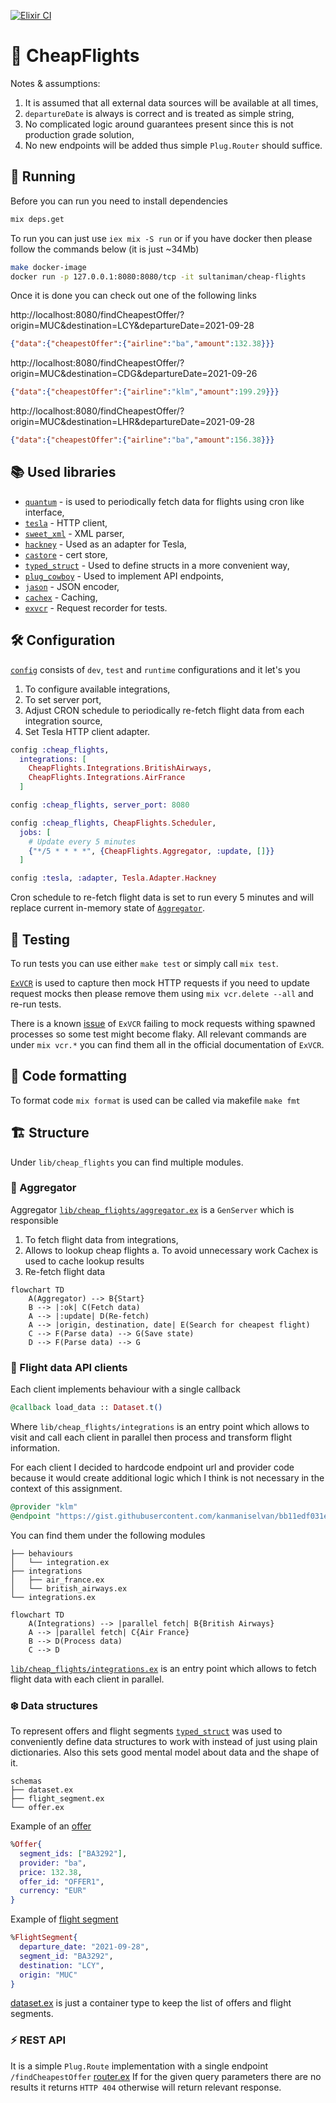 [![Elixir CI](https://github.com/sultaniman/cheap-flights/actions/workflows/elixir.yml/badge.svg)](https://github.com/sultaniman/cheap-flights/actions/workflows/elixir.yml)

# 🛫 CheapFlights

Notes & assumptions:

  1. It is assumed that all external data sources will be available at all times,
  2. `departureDate` is always is correct and is treated as simple string,
  3. No complicated logic around guarantees present since this is not production grade solution,
  4. No new endpoints will be added thus simple `Plug.Router` should suffice.

## 🏃 Running

Before you can run you need to install dependencies

```sh
mix deps.get
```

To run you can just use `iex mix -S run` or if you have docker then please follow the commands below (it is just ~34Mb)

```sh
make docker-image
docker run -p 127.0.0.1:8080:8080/tcp -it sultaniman/cheap-flights
```

Once it is done you can check out one of the following links


http://localhost:8080/findCheapestOffer/?origin=MUC&destination=LCY&departureDate=2021-09-28

```json
{"data":{"cheapestOffer":{"airline":"ba","amount":132.38}}}
```

http://localhost:8080/findCheapestOffer/?origin=MUC&destination=CDG&departureDate=2021-09-26

```json
{"data":{"cheapestOffer":{"airline":"klm","amount":199.29}}}
```

http://localhost:8080/findCheapestOffer/?origin=MUC&destination=LHR&departureDate=2021-09-28

```json
{"data":{"cheapestOffer":{"airline":"ba","amount":156.38}}}
```

## 📚 Used libraries

* [`quantum`](https://hex.pm/packages/quantum) - is used to periodically fetch data for flights using cron like interface,
* [`tesla`](https://hex.pm/packages/tesla) - HTTP client,
* [`sweet_xml`](https://hex.pm/packages/sweet_xml) - XML parser,
* [`hackney`](https://hex.pm/packages/hackney) - Used as an adapter for Tesla,
* [`castore`](https://hex.pm/packages/castore) - cert store,
* [`typed_struct`](https://hex.pm/packages/typed_struct) - Used to define structs in a more convenient way,
* [`plug_cowboy`](https://hex.pm/packages/plug_cowboy) - Used to implement API endpoints,
* [`jason`](https://hex.pm/packages/jason) - JSON encoder,
* [`cachex`](https://hex.pm/packages/cachex) - Caching,
* [`exvcr`](https://hex.pm/packages/exvcr) - Request recorder for tests.

## 🛠️ Configuration

[`config`](./config/) consists of `dev`, `test` and `runtime` configurations and it let's you

1. To configure available integrations,
2. To set server port,
3. Adjust CRON schedule to periodically re-fetch flight data from each integration source,
4. Set Tesla HTTP client adapter.

```ex
config :cheap_flights,
  integrations: [
    CheapFlights.Integrations.BritishAirways,
    CheapFlights.Integrations.AirFrance
  ]

config :cheap_flights, server_port: 8080

config :cheap_flights, CheapFlights.Scheduler,
  jobs: [
    # Update every 5 minutes
    {"*/5 * * * *", {CheapFlights.Aggregator, :update, []}}
  ]

config :tesla, :adapter, Tesla.Adapter.Hackney
```

Cron schedule to re-fetch flight data is set to run every 5 minutes and will replace current
in-memory state of [`Aggregator`](./lib/cheap_flights/aggregator.ex).

## 🚧 Testing

To run tests you can use either `make test` or simply call `mix test`.

[`ExVCR`](https://hex.pm/packages/exvcr) is used to capture then mock HTTP requests if you need to update request mocks then please
remove them using `mix vcr.delete --all` and re-run tests.

There is a known [issue](https://github.com/parroty/exvcr/issues/58) of `ExVCR` failing to mock requests withing spawned processes so some test might become flaky.
All relevant commands are under `mix vcr.*` you can find them all in the official documentation of `ExVCR`.

## 🧮 Code formatting

To format code `mix format` is used can be called via makefile `make fmt`

## 🏗️ Structure

Under `lib/cheap_flights` you can find multiple modules.

### 🔮 Aggregator

Aggregator [`lib/cheap_flights/aggregator.ex`](./lib/cheap_flights/aggregator.ex) is a `GenServer` which is responsible

1. To fetch flight data from integrations,
2. Allows to lookup cheap flights
  a. To avoid unnecessary work Cachex is used to cache lookup results
3. Re-fetch flight data

```mermaid
flowchart TD
    A(Aggregator) --> B{Start}
    B --> |:ok| C(Fetch data)
    A --> |:update| D(Re-fetch)
    A --> |origin, destination, date| E(Search for cheapest flight)
    C --> F(Parse data) --> G(Save state)
    D --> F(Parse data) --> G
```

### 🐝 Flight data API clients

Each client implements behaviour with a single callback

```ex
@callback load_data :: Dataset.t()
```

Where `lib/cheap_flights/integrations` is an entry point which allows to visit and call
each client in parallel then process and transform flight information.

For each client I decided to hardcode endpoint url and provider code because it would create additional logic
which I think is not necessary in the context of this assignment.

```ex
@provider "klm"
@endpoint "https://gist.githubusercontent.com/kanmaniselvan/bb11edf031e254977b210c480a0bd89a/raw/ea9bcb65ba4bb2304580d6202ece88aee38540f8/afklm_response_sample.xml"
```

You can find them under the following modules

```
├── behaviours
│   └── integration.ex
├── integrations
│   ├── air_france.ex
│   └── british_airways.ex
└── integrations.ex
```

```mermaid
flowchart TD
    A(Integrations) --> |parallel fetch| B{British Airways}
    A --> |parallel fetch| C{Air France}
    B --> D(Process data)
    C --> D
```

[`lib/cheap_flights/integrations.ex`](./lib/cheap_flights/integrations.ex) is an entry point which
allows to fetch flight data with each client in parallel.

### ❄️ Data structures

To represent offers and flight segments [`typed_struct`](https://hex.pm/packages/typed_struct) was used
to conveniently define data structures to work with instead of just using plain dictionaries.
Also this sets good mental model about data and the shape of it.

```
schemas
├── dataset.ex
├── flight_segment.ex
└── offer.ex
```

Example of an [offer](./lib/cheap_flights/schemas/offer.ex)
```ex
%Offer{
  segment_ids: ["BA3292"],
  provider: "ba",
  price: 132.38,
  offer_id: "OFFER1",
  currency: "EUR"
}
```

Example of [flight segment](./lib/cheap_flights/schemas/flight_segment.ex)
```ex
%FlightSegment{
  departure_date: "2021-09-28",
  segment_id: "BA3292",
  destination: "LCY",
  origin: "MUC"
}
```

[dataset.ex](./lib/cheap_flights/schemas/dataset.ex) is just a container type to keep the list of offers and flight segments.

### ⚡️ REST API

It is a simple `Plug.Route` implementation with a single endpoint `/findCheapestOffer` [router.ex](./lib/cheap_flights/api/router.ex)
If for the given query parameters there are no results it returns `HTTP 404` otherwise will return relevant response.
